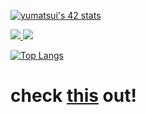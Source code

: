  [![yumatsui's 42 stats](https://badge.mediaplus.ma/colorfulwaves/yumatsui)](https://github.com/oakoudad/badge42)
 
 <p align="leading">
  <a href="https://skillicons.dev">
    <img src="https://skillicons.dev/icons?i=c,cpp,androidstudio,kotlin,python,html,css,js,typescript,react,nextjs" />
    <img src="https://skillicons.dev/icons?i=go,bootstrap,blender,aws,dynamodb,docker,django,nginx,supabase,wordpress,github" />
  </a>
</p>

[![Top Langs](https://github-readme-stats.vercel.app/api/top-langs/?username=yumatsui00&theme=vue-dark&show_icons=true&layout=compact)](https://github.com/mo-ri-regen/github-readme-stats)

# check [this](https://yuma.poco-vision.com) out! 
